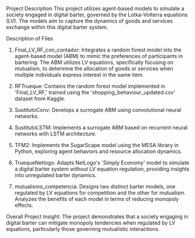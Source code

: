 Project Description
This project utilizes agent-based models to simulate a society engaged in digital barter, governed by the Lotka-Volterra equations (LV). The models aim to capture the dynamics of goods and services exchange within this digital barter system.

Description of Files
1) Final_LV_RF_con_contador: Integrates a random forest model into the agent-based model (ABM) to mimic the preferences of participants in bartering. The ABM utilizes LV equations, specifically focusing on mutualism, to determine the allocation of goods or services when multiple individuals express interest in the same item.

2) RFTrueque: Contains the random forest model implemented in 'Final_LV_RF,' trained using the 'shopping_behaviour_updated.csv' dataset from Kaggle.

3) SustitutoConv: Develops a surrogate ABM using convolutional neural networks.

4) SustitutoLSTM: Implements a surrogate ABM based on recurrent neural networks with LSTM architecture.

5) TFM2: Implements the SugarScape model using the MESA library in Python, exploring agent behaviors and resource allocation dynamics.

6) TruequeNetlogo: Adapts NetLogo's 'Simply Economy' model to simulate a digital barter system without LV equation regulation, providing insights into unregulated barter dynamics.

7) mutualismo_competencia: Designs two distinct barter models, one regulated by LV equations for competition and the other for mutualism. Analyzes the benefits of each model in terms of reducing monopoly effects.

Overall Project Insight: The project demonstrates that a society engaging in digital barter can mitigate monopoly tendencies when regulated by LV equations, particularly those governing mutualistic interactions.
 

